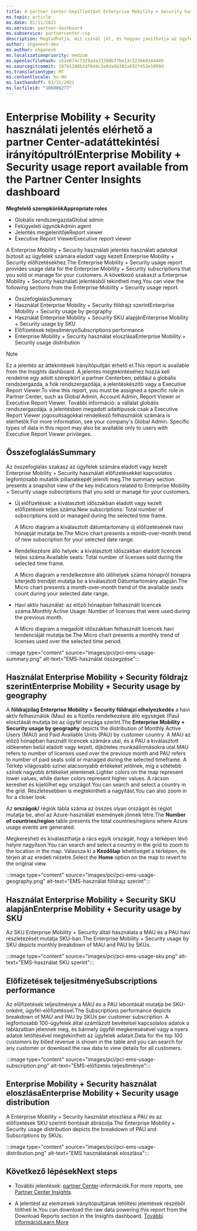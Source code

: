 ```yaml
---
title: A partner Center-bepillantást Enterprise Mobility + Security használati jelentés
ms.topic: article
ms.date: 01/11/2021
ms.service: partner-dashboard
ms.subservice: partnercenter-csp
description: Megtudhatja, mit csinál jól, és hogyan javíthatja az ügyfelek számára eladott vagy kezelt Enterprise Mobility + Security-előfizetések használatát.
author: shganesh-dev
ms.author: shganesh
ms.localizationpriority: medium
ms.openlocfilehash: c62e074c7329ada33390b77be13c523660344d49
ms.sourcegitcommit: 10765386b2df0d4c2e8da9b302a692f452e1090d
ms.translationtype: MT
ms.contentlocale: hu-HU
ms.lasthandoff: 03/31/2021
ms.locfileid: "106086277"
---
```

# <a name="enterprise-mobility--security-usage-report-available-from-the-partner-center-insights-dashboard"></a><span data-ttu-id="8c7bd-103">Enterprise Mobility + Security használati jelentés elérhető a partner Center-adatáttekintési irányítópultról</span><span class="sxs-lookup"><span data-stu-id="8c7bd-103">Enterprise Mobility + Security usage report available from the Partner Center Insights dashboard</span></span>

<span data-ttu-id="8c7bd-104">**Megfelelő szerepkörök**</span><span class="sxs-lookup"><span data-stu-id="8c7bd-104">**Appropriate roles**</span></span>

- <span data-ttu-id="8c7bd-105">Globális rendszergazda</span><span class="sxs-lookup"><span data-stu-id="8c7bd-105">Global admin</span></span>
- <span data-ttu-id="8c7bd-106">Felügyeleti ügynök</span><span class="sxs-lookup"><span data-stu-id="8c7bd-106">Admin agent</span></span>
- <span data-ttu-id="8c7bd-107">Jelentés megjelenítője</span><span class="sxs-lookup"><span data-stu-id="8c7bd-107">Report viewer</span></span>
- <span data-ttu-id="8c7bd-108">Executive Report Viewer</span><span class="sxs-lookup"><span data-stu-id="8c7bd-108">Executive report viewer</span></span>

<span data-ttu-id="8c7bd-109">A Enterprise Mobility + Security használati jelentés használati adatokat biztosít az ügyfelek számára eladott vagy kezelt Enterprise Mobility + Security előfizetésekhez.</span><span class="sxs-lookup"><span data-stu-id="8c7bd-109">The Enterprise Mobility + Security usage report provides usage data for the Enterprise Mobility + Security subscriptions that you sold or manage for your customers.</span></span> <span data-ttu-id="8c7bd-110">A következő szakaszt a Enterprise Mobility + Security használati jelentésből tekintheti meg.</span><span class="sxs-lookup"><span data-stu-id="8c7bd-110">You can view the following sections from the Enterprise Mobility + Security usage report.</span></span>

- <span data-ttu-id="8c7bd-111">Összefoglalás</span><span class="sxs-lookup"><span data-stu-id="8c7bd-111">Summary</span></span>
- <span data-ttu-id="8c7bd-112">Használat Enterprise Mobility + Security földrajz szerint</span><span class="sxs-lookup"><span data-stu-id="8c7bd-112">Enterprise Mobility + Security usage by geography</span></span>
- <span data-ttu-id="8c7bd-113">Használat Enterprise Mobility + Security SKU alapján</span><span class="sxs-lookup"><span data-stu-id="8c7bd-113">Enterprise Mobility + Security usage by SKU</span></span>
- <span data-ttu-id="8c7bd-114">Előfizetések teljesítménye</span><span class="sxs-lookup"><span data-stu-id="8c7bd-114">Subscriptions performance</span></span>
- <span data-ttu-id="8c7bd-115">Enterprise Mobility + Security használat eloszlása</span><span class="sxs-lookup"><span data-stu-id="8c7bd-115">Enterprise Mobility + Security usage distribution</span></span>

 > [!NOTE]
 > <span data-ttu-id="8c7bd-116">Ez a jelentés az áttekintések irányítópultján érhető el.</span><span class="sxs-lookup"><span data-stu-id="8c7bd-116">This report is available from the Insights dashboard.</span></span> <span data-ttu-id="8c7bd-117">A jelentés megtekintéséhez hozzá kell rendelnie egy adott szerepkört a partner Centerben, például a globális rendszergazda, a fiók rendszergazdája, a jelentéskészítő vagy a Executive Report Viewer.</span><span class="sxs-lookup"><span data-stu-id="8c7bd-117">To view this report, you must be assigned a specific role in Partner Center, such as Global Admin, Account Admin, Report Viewer or Executive Report Viewer.</span></span> <span data-ttu-id="8c7bd-118">További információ: a vállalat globális rendszergazdája. a jelentésben megadott adattípusok csak a Executive Report Viewer jogosultságokkal rendelkező felhasználók számára is elérhetők.</span><span class="sxs-lookup"><span data-stu-id="8c7bd-118">For more information, see your company's Global Admin. Specific types of data in this report may also be available only to users with Executive Report Viewer privileges.</span></span>

## <a name="summary"></a><span data-ttu-id="8c7bd-119">Összefoglalás</span><span class="sxs-lookup"><span data-stu-id="8c7bd-119">Summary</span></span>

<span data-ttu-id="8c7bd-120">Az összefoglalás szakasz az ügyfelek számára eladott vagy kezelt Enterprise Mobility + Security használati előfizetésekkel kapcsolatos legfontosabb mutatók pillanatképét jeleníti meg.</span><span class="sxs-lookup"><span data-stu-id="8c7bd-120">The summary section presents a snapshot view of the key indicators related to Enterprise Mobility + Security usage subscriptions that you sold or manage for your customers.</span></span> 

- <span data-ttu-id="8c7bd-121">Új előfizetések: a kiválasztott időszakban eladott vagy kezelt előfizetések teljes száma.</span><span class="sxs-lookup"><span data-stu-id="8c7bd-121">New subscriptions: Total number of subscriptions sold or managed during the selected time frame.</span></span>

   <span data-ttu-id="8c7bd-122">A Micro diagram a kiválasztott dátumtartomány új előfizetésének havi hónapját mutatja be.</span><span class="sxs-lookup"><span data-stu-id="8c7bd-122">The Micro chart presents a month-over-month trend of new subscription for your selected date range.</span></span>

- <span data-ttu-id="8c7bd-123">Rendelkezésre álló helyek: a kiválasztott időszakban eladott licencek teljes száma.</span><span class="sxs-lookup"><span data-stu-id="8c7bd-123">Available seats: Total number of licenses sold during the selected time frame.</span></span>

   <span data-ttu-id="8c7bd-124">A Micro diagram a rendelkezésre álló ülőhelyek száma hónapról hónapra kiterjedő trendjét mutatja be a kiválasztott Dátumtartomány alapján.</span><span class="sxs-lookup"><span data-stu-id="8c7bd-124">The Micro chart presents a month-over-month trend of the available seats count during your selected date range.</span></span>

- <span data-ttu-id="8c7bd-125">Havi aktív használat: az előző hónapban felhasznált licencek száma.</span><span class="sxs-lookup"><span data-stu-id="8c7bd-125">Monthly Active Usage: Number of licenses that were used during the previous month.</span></span>

   <span data-ttu-id="8c7bd-126">A Micro diagram a megadott időszakban felhasznált licencek havi tendenciáját mutatja be.</span><span class="sxs-lookup"><span data-stu-id="8c7bd-126">The Micro chart presents a monthly trend of licenses used over the selected time period.</span></span>

:::image type="content" source="images/pci/pci-ems-usage-summary.png" alt-text="EMS-használat összegzése":::

## <a name="enterprise-mobility--security-usage-by-geography"></a><span data-ttu-id="8c7bd-128">Használat Enterprise Mobility + Security földrajz szerint</span><span class="sxs-lookup"><span data-stu-id="8c7bd-128">Enterprise Mobility + Security usage by geography</span></span>

<span data-ttu-id="8c7bd-129">A **földrajzilag Enterprise Mobility + Security földrajzi elhelyezkedés** a havi aktív felhasználók (Mau) és a fizetős rendelkezésre álló egységek (Pau) elosztását mutatja be az ügyfél országa szerint.</span><span class="sxs-lookup"><span data-stu-id="8c7bd-129">The **Enterprise Mobility + Security usage by geography** depicts the distribution of Monthly Active Users (MAU) and Paid Available Units (PAU) by customer country.</span></span> <span data-ttu-id="8c7bd-130">A MAU az előző hónapban használt licencek számára utal, és a PAU a kiválasztott időkereten belül eladott vagy kezelt, díjköteles munkaállomásokra utal.</span><span class="sxs-lookup"><span data-stu-id="8c7bd-130">MAU refers to number of licenses used over the previous month and PAU refers to number of paid seats sold or managed during the selected timeframe.</span></span> <span data-ttu-id="8c7bd-131">A Térkép világosabb színei alacsonyabb értékeket jelölnek, míg a sötétebb színek nagyobb értékeket jelentenek.</span><span class="sxs-lookup"><span data-stu-id="8c7bd-131">Lighter colors on the map represent lower values, while darker colors represent higher values.</span></span> <span data-ttu-id="8c7bd-132">A rácson kereshet és kijelölhet egy országot.</span><span class="sxs-lookup"><span data-stu-id="8c7bd-132">You can search and select a country in the grid.</span></span> <span data-ttu-id="8c7bd-133">Részletesebben is megtekintheti a nagyítást.</span><span class="sxs-lookup"><span data-stu-id="8c7bd-133">You can also zoom in for a closer look.</span></span>

<span data-ttu-id="8c7bd-134">Az **országok/** régiók tábla száma az összes olyan országot és régiót mutatja be, ahol az Azure-használati események jönnek létre.</span><span class="sxs-lookup"><span data-stu-id="8c7bd-134">The **Number of countries/region** table presents the total countries/regions where Azure usage events are generated.</span></span>

<span data-ttu-id="8c7bd-135">Megkeresheti és kiválaszthatja a rács egyik országát, hogy a térképen lévő helyre nagyítson.</span><span class="sxs-lookup"><span data-stu-id="8c7bd-135">You can search and select a country in the grid to zoom to the location in the map.</span></span> <span data-ttu-id="8c7bd-136">Válassza ki a **Kezdőlap** lehetőséget a térképen, és térjen át az eredeti nézetre.</span><span class="sxs-lookup"><span data-stu-id="8c7bd-136">Select the **Home** option on the map to revert to the original view.</span></span>

:::image type="content" source="images/pci/pci-ems-usage-geography.png" alt-text="EMS-használat földrajz szerint":::

## <a name="enterprise-mobility--security-usage-by-sku"></a><span data-ttu-id="8c7bd-138">Használat Enterprise Mobility + Security SKU alapján</span><span class="sxs-lookup"><span data-stu-id="8c7bd-138">Enterprise Mobility + Security usage by SKU</span></span>

<span data-ttu-id="8c7bd-139">Az SKU Enterprise Mobility + Security általi használata a MAU és a PAU havi részletezését mutatja SKU-ban.</span><span class="sxs-lookup"><span data-stu-id="8c7bd-139">The Enterprise Mobility + Security usage by SKU depicts monthly breakdown of MAU and PAU by SKUs.</span></span>

:::image type="content" source="images/pci/pci-ems-usage-sku.png" alt-text="EMS-használat SKU szerint":::

## <a name="subscriptions-performance"></a><span data-ttu-id="8c7bd-141">Előfizetések teljesítménye</span><span class="sxs-lookup"><span data-stu-id="8c7bd-141">Subscriptions performance</span></span>

<span data-ttu-id="8c7bd-142">Az előfizetések teljesítménye a MAU és a PAU lebontását mutatja be SKU-onként, ügyfél-előfizetéssel.</span><span class="sxs-lookup"><span data-stu-id="8c7bd-142">The Subscriptions performance depicts breakdown of MAU and PAU by SKUs per customer subscription.</span></span> <span data-ttu-id="8c7bd-143">A legfontosabb 100-ügyfelek által számlázott bevételsel kapcsolatos adatok a táblázatban jelennek meg, és bármely ügyfél megkeresésével vagy a nyers adatok letöltésével megtekintheti az ügyfelek adatait.</span><span class="sxs-lookup"><span data-stu-id="8c7bd-143">Data for the top 100 customers by billed revenue is shown in the table and you can search for any customer or download the raw data to view details for all customers.</span></span>

:::image type="content" source="images/pci/pci-ems-usage-subscription.png" alt-text="EMS-előfizetés teljesítménye":::

## <a name="enterprise-mobility--security-usage-distribution"></a><span data-ttu-id="8c7bd-145">Enterprise Mobility + Security használat eloszlása</span><span class="sxs-lookup"><span data-stu-id="8c7bd-145">Enterprise Mobility + Security usage distribution</span></span>

<span data-ttu-id="8c7bd-146">A Enterprise Mobility + Security használat eloszlása a PAU és az előfizetések SKU szerinti bontását ábrázolja.</span><span class="sxs-lookup"><span data-stu-id="8c7bd-146">The Enterprise Mobility + Security usage distribution depicts the breakdown of PAU and Subscriptions by SKUs.</span></span>

:::image type="content" source="images/pci/pci-ems-usage-distribution.png" alt-text="EMS használatának eloszlása":::

## <a name="next-steps"></a><span data-ttu-id="8c7bd-148">Következő lépések</span><span class="sxs-lookup"><span data-stu-id="8c7bd-148">Next steps</span></span>

- <span data-ttu-id="8c7bd-149">További jelentések: [partner Center](partner-center-insights.md)-információk.</span><span class="sxs-lookup"><span data-stu-id="8c7bd-149">For more reports, see [Partner Center Insights](partner-center-insights.md).</span></span>

- <span data-ttu-id="8c7bd-150">A jelentést az elemzések irányítópultjának letöltési jelentések részéből töltheti le.</span><span class="sxs-lookup"><span data-stu-id="8c7bd-150">You can download the raw data powering this report from the Download Reports section in the Insights dashboard.</span></span> [<span data-ttu-id="8c7bd-151">További információ</span><span class="sxs-lookup"><span data-stu-id="8c7bd-151">Learn More</span></span>](pci-download-reports.md) 
